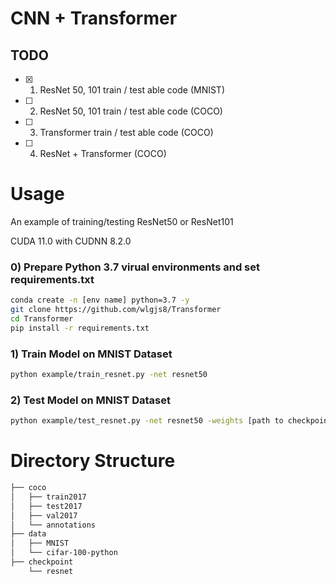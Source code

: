 # CNN + Transformer

## TODO

- [X] 1. ResNet 50, 101 train / test able code (MNIST) 

- [ ] 2. ResNet 50, 101 train / test able code (COCO)

- [ ] 3. Transformer train / test able code (COCO)

- [ ] 4. ResNet + Transformer (COCO)



# Usage

An example of training/testing ResNet50 or ResNet101

CUDA 11.0 with CUDNN 8.2.0


### 0) Prepare Python 3.7 virual environments and set requirements.txt
```bash
conda create -n [env name] python=3.7 -y
git clone https://github.com/wlgjs8/Transformer
cd Transformer
pip install -r requirements.txt
```

### 1) Train Model on MNIST Dataset
```bash
python example/train_resnet.py -net resnet50 
```

### 2) Test Model on MNIST Dataset
```bash
python example/test_resnet.py -net resnet50 -weights [path to checkpoint]
```

# Directory Structure
```bash
├── coco
│   ├── train2017
│   ├── test2017
│   ├── val2017
│   └── annotations
├── data
│   ├── MNIST
│   └── cifar-100-python
├── checkpoint
    └── resnet
``` 
